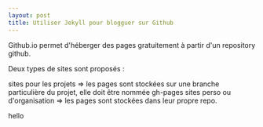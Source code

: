 ```yaml
---
layout: post
title: Utiliser Jekyll pour blogguer sur Github
---
```


Github.io permet d'héberger des pages gratuitement à partir d'un repository github.

Deux types de sites sont proposés :

sites pour les projets => les pages sont stockées sur une branche particulière du projet, elle doit être nommée gh-pages
sites perso ou d'organisation => les pages sont stockées dans leur propre repo. 

hello

